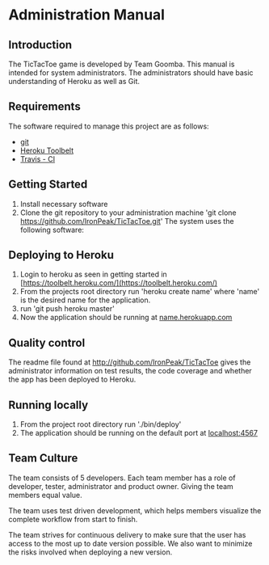 # Administration Manual

## Introduction
The TicTacToe game is developed by Team Goomba. This manual is intended for system administrators. The administrators should have basic understanding of Heroku as well as Git.

## Requirements
The software required to manage this project are as follows:

* [git](https://git-scm.com/book/en/v2/Getting-Started-Installing-Git)
* [Heroku Toolbelt](https://toolbelt.heroku.com/)
* [Travis - CI](https://github.com/travis-ci/travis.rb)

## Getting Started

1. Install necessary software
2. Clone the git repository to your administration machine 'git clone https://github.com/IronPeak/TicTacToe.git'
The system uses the following software:

## Deploying to Heroku
1. Login to heroku as seen in getting started in [https://toolbelt.heroku.com/](https://toolbelt.heroku.com/)
2. From the projects root directory run 'heroku create name' where 'name' is the desired name for the application.
3. run 'git push heroku master'
4. Now the application should be running at [name.herokuapp.com](http://name.herokuapp.com)

## Quality control
The readme file found at http://github.com/IronPeak/TicTacToe gives the administrator information on test results, the code coverage and whether the app has been deployed to Heroku.

## Running locally
1. From the project root directory run './bin/deploy'
2. The application should be running on the default port at [localhost:4567](http://localhost:4567/) 

## Team Culture
The team consists of 5 developers. Each team member has a role of developer, tester, administrator and product owner. Giving the team members equal value.

The team uses test driven development, which helps members visualize the complete workflow from start to finish.

The team strives for continuous delivery to make sure that the user has access to the most up to date version possible. We also want to minimize the risks involved when deploying a new version.
